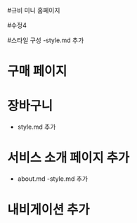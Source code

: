 #규비 미니 홈페이지

#수정4

#스타일 구성
-style.md 추가

# 구매 페이지
# 장바구니 
- style.md 추가

# 서비스 소개 페이지 추가
- about.md
-style.md 추가

# 내비게이션 추가
